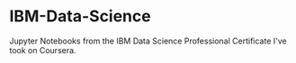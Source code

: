 # IBM-Data-Science
Jupyter Notebooks from the IBM Data Science Professional Certificate I've took on Coursera.
